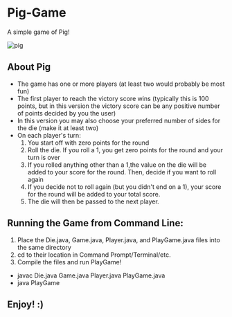 # Pig-Game
A simple game of Pig!

![pig](https://github.com/Pig-Game/piggif.gif)

## About Pig
- The game has one or more players (at least two would probably be most fun)
- The first player to reach the victory score wins (typically this is 100 points, but in this version the victory score can be any positive number of points decided by you the user)
- In this version you may also choose your preferred number of sides for the die (make it at least two)
- On each player's turn:
    1. You start off with zero points for the round
    2. Roll the die. If you roll a 1, you get zero points for the round and your turn is over
    3. If you rolled anything other than a 1,the value on the die will be added to your score for the round. Then, decide if you want to roll again
    4. If you decide not to roll again (but you didn't end on a 1), your score for the round will be added to your total score.
    5. The die will then be passed to the next player.
    
## Running the Game from Command Line:

1) Place the Die.java, Game.java, Player.java, and PlayGame.java files into the same directory
2) cd to their location in Command Prompt/Terminal/etc.
3) Compile the files and run PlayGame!

- javac Die.java Game.java Player.java PlayGame.java
- java PlayGame

## Enjoy! :)
